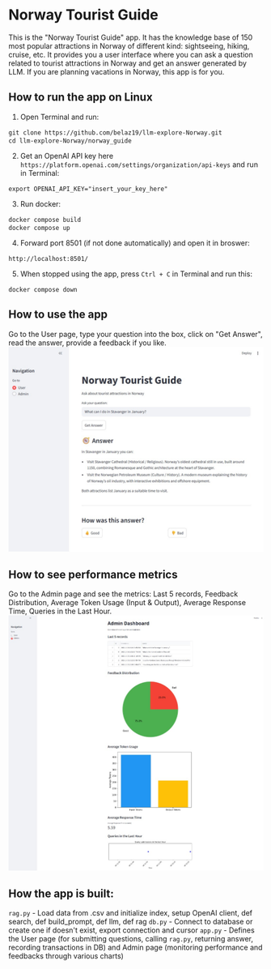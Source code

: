 # Norway Tourist Guide
This is the "Norway Tourist Guide" app. It has the knowledge base of 150 most popular attractions in Norway of different kind: sightseeing, hiking, cruise, etc.
It provides you a user interface where you can ask a question related to tourist attractions in Norway and get an answer generated by LLM.
If you are planning vacations in Norway, this app is for you.

## How to run the app on Linux
1. Open Terminal and run:
```
git clone https://github.com/belaz19/llm-explore-Norway.git
cd llm-explore-Norway/norway_guide
```

2. Get an OpenAI API key here `https://platform.openai.com/settings/organization/api-keys` and run in Terminal:
```
export OPENAI_API_KEY="insert_your_key_here"
```

3. Run docker:
```
docker compose build
docker compose up
```

4. Forward port 8501 (if not done automatically) and open it in broswer:
```
http://localhost:8501/
```

5. When stopped using the app, press `Ctrl + C` in Terminal and run this:
```
docker compose down
```

## How to use the app
Go to the User page, type your question into the box, click on "Get Answer", read the answer, provide a feedback if you like.
![User page](https://github.com/belaz19/llm-explore-Norway/blob/main/norway_guide/User_page.jpg)

## How to see performance metrics
Go to the Admin page and see the metrics: Last 5 records, Feedback Distribution, Average Token Usage (Input & Output), Average Response Time, Queries in the Last Hour.
![Admin page](https://github.com/belaz19/llm-explore-Norway/blob/main/norway_guide/Admin_page.jpg)

## How the app is built:
`rag.py` - Load data from .csv and initialize index, setup OpenAI client, def search, def build_prompt, def llm, def rag
`db.py` - Connect to database or create one if doesn't exist, export connection and cursor
`app.py` - Defines the User page (for submitting questions, calling `rag.py`, returning answer, recording transactions in DB) and Admin page (monitoring performance and feedbacks through various charts)